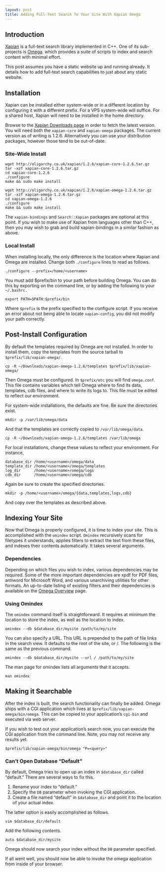 ```yaml
---
layout: post
title: Adding Full-Text Search To Your Site With Xapian Omega
---
```

## Introduction ##

[Xapian](http://xapian.org/) is a full-text search library implemented in C++. One of its sub-projects is [Omega](http://xapian.org/docs/omega/). which provides a suite of scripts to index and search content with minimal effort.

This post assumes you have a static website up and running already. It details how to add full-text search capabilities to just about any static website.

## Installation ##

Xapian can be installed either system-wide or in a different location by configuring it with a different prefix. For a VPS system-wide will suffice. For a shared host, Xapian will need to be installed in the home directory.

Browse to the [Xapian Downloads page](http://xapian.org/download/) in order to fetch the latest version. You will need both the `xapian-core` and `xapian-omega` packages. The current version as of writing is 1.2.6. Alternatively you can use your distribution packages, however those tend to be out-of-date.

### Site-Wide Install ###

    wget http://oligarchy.co.uk/xapian/1.2.6/xapian-core-1.2.6.tar.gz
    tar -xzf xapian-core-1.2.6.tar.gz
    cd xapian-core-1.2.6
    ./configure
    make && sudo make install
    
    wget http://oligarchy.co.uk/xapian/1.2.6/xapian-omega-1.2.6.tar.gz
    tar -xzf xapian-omega-1.2.6.tar.gz
    cd xapian-omega-1.2.6
    ./configure
    make && sudo make install

The `xapian-bindings` and `Search::Xapian` packages are optional at this point. If you wish to make use of Xapian from languages other than C++, then you may wish to grab and build xapian-bindings in a similar fashion as above.

### Local Install ###

When installing locally, the only difference is the location where Xapian and Omega are installed. Change both `./configure` lines to read as follows.

    ./configure --prefix=/home/<username>

You must add $prefix/bin to your path before building Omega. You can do this by exporting on the command line, or by adding the following to your `~/.bashrc.`

    export PATH=$PATH:$prefix/bin

Where `$prefix` is the prefix specified to the configure script. If you receive an error about not being able to locate `xapian-config`, you did not modify your path correctly.

## Post-Install Configuration ##

By default the templates required by Omega are not installed. In order to install them, copy the templates from the source tarball to `$prefix/lib/xapian-omega/`.

    cp -R ~/Downloads/xapian-omega-1.2.6/templates $prefix/lib/xapian-omega/

Then Omega must be configured. In `$prefix/etc` you will find `omega.conf`. This file contains variables which tell Omega where to find its data, templates, cdb files, and where to write its logs to. This file must be edited to reflect our environment.

For system-wide installations, the defaults are fine. Be sure the directories exist.

    mkdir -p /var/lib/omega/data

And that the templates are correctly copied to `/var/lib/omega/data`.

    cp -R ~/Downloads/xapian-omega-1.2.6/templates /var/lib/omega

For local installations, change these values to reflect your environment. For instance,

    database_dir /home/<username>/omega/data
    template_dir /home/<username>/omega/templates
    log_dir      /home/<username>/omega/logs
    cdb_dir      /home/<username>/omega/cdb

Again be sure to create the specified directories.

    mkdir -p /home/<username>/omega/{data,templates,logs,cdb}

And copy over the templates as described above.

## Indexing Your Site ##

Now that Omega is properly configured, it is time to index your site. This is accomplished with the `omindex` script. `Omindex` recursively scans for filetypes it understands, applies filters to extract the text from these files, and indexes their contents automatically. It takes several arguments.

### Dependencies ###

Depending on which files you wish to index, various dependencies may be required. Some of the more important dependencies are xpdf for PDF files, antiword for Microsoft Word, and various unarchiving utilities for other formats. An up-to-date listing of existing filters and their dependencies is available on the [Omega Overview](http://xapian.org/docs/omega/overview.html) page.

### Using Omindex ###

The `omindex` command itself is straightforward. It requires at minimum the location to store the index, as well as the location to index.

    omindex --db $database_dir/mysite /path/to/my/site

You can also specify a URL. This URL is prepended to the path of file links in the search view. It defaults to the root of the site, or /. The following is the same as the previous command.

    omindex --db $database_dir/mysite --url / /path/to/my/site

The man page for omindex lists all arguments that it accepts.

    man omindex

## Making it Searchable ##

After the index is built, the search functionality can finally be added. Omega ships with a CGI application which lives at `$prefix/lib/xapian-omega/bin/omega`. This can be copied to your application’s `cgi-bin` and executed via web server.

If you wish to test out your application’s search now, you can execute the CGI application from the command line. Note, you may not receive any results yet.

    $prefix/lib/xapian-omega/bin/omega "P=<query>"

### Can’t Open Database “Default” ###

By default, Omega tries to open up an index in `$database_dir` called “default.” There are several ways to fix this.

1. Rename your index to “default.”
1. Specify the `DB` parameter when invoking the CGI application.
1. Create a file named “default” in `$database_dir` and point it to the location of your actual index.

The latter option is easily accomplished as follows.

    vim $database_dir/default

Add the following contents.

    auto $database_dir/mysite

Omega should now search your index without the `DB` parameter specified.

If all went well, you should now be able to invoke the omega application from inside of your browser.
